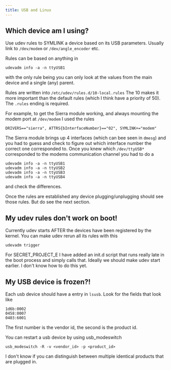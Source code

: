 ```yaml
---
title: USB and Linux
---
```


## Which device am I using?

Use udev rules to SYMLINK a device based on its USB parameters.
Usually link to `/dev/modem` or `/dev/angle_encoder` etc.

Rules can be based on anything in

    udevadm info -a -n ttyUSB1

with the only rule being you can only look at the values from the
main device and a single (any) parent.

Rules are written into `/etc/udev/rules.d/10-local.rules`
The 10 makes it more important than the default rules (which I think
have a priority of 50). The `.rules` ending is required.

For example, to get the Sierra module working, and always mounting the
modem port at `/dev/modem` I used the rules

    DRIVERS=="sierra", ATTRS{bInterfaceNumber}=="02", SYMLINK+="modem"

The Sierra module brings up 4 interfaces (which can bee seen in `dmesg`)
and you had to guess and check to figure out which interface number
the correct one corresponded to. Once you knew which `/dev/ttyUSB*`
corresponded to the modems communication channel you had to do a

    udevadm info -a -n ttyUSB1
    udevadm info -a -n ttyUSB2
    udevadm info -a -n ttyUSB3
    udevadm info -a -n ttyUSB4

and check the differences.

Once the rules are established any device plugging/unplugging should
see those rules. But do see the next section.

## My udev rules don't work on boot!

Currently udev starts AFTER the devices have been registered by the kernel.
You can make udev rerun all its rules with this

    udevadm trigger

For SECRET_PROJECT_E I have added an init.d script that runs really late in the
boot process and simply calls that. Ideally we should make udev start
earlier. I don't know how to do this yet.

## My USB device is frozen?!

Each usb device should have a entry in `lsusb`. Look for the fields that
look like

    1d6b:0002
    0458:0007
    0403:6001

The first number is the vendor id, the second is the product id.

You can restart a usb device by using usb_modeswitch

    usb_modeswitch -R -v <vendor_id> -p <product_id>

I don't know if you can distinguish between multiple identical products
that are plugged in.


